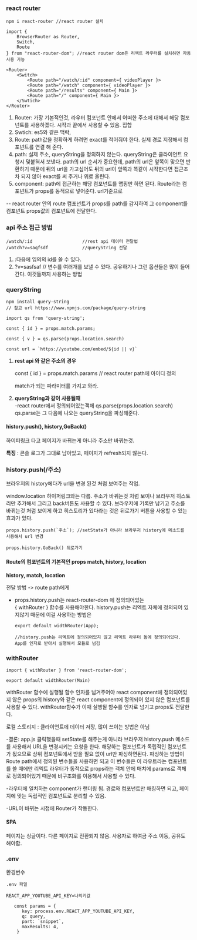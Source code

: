 ### react router

```
npm i react-router //react router 설치

import { 
	BrowserRouter as Router,
	Switch,
	Route
} from "react-router-dom"; //react router dom은 리엑트 라우터를 설치하면 자동 사용 가능
```

```
<Router>
	<Switch>
		<Route path="/watch/:id" component={ videoPlayer }>
		<Route path="/watch" component={ videoPlayer }>
		<Route path="/results" component={ Main }>
		<Route path="/" component={ Main }>
	</Swtich>
</Router>
```



1. Router: 가장 기본적인것, 라우터 컴포넌트 안에서 어떠한 주소에 대해서 해당 컴포넌트를 사용하겠다. 시작과 끝에서 사용할 수 있음. 집합
2. Swtich: es5와 같은 맥락, 
3. Route: path값을 정확하게 하려면 exact를 적어줘야 한다. 실제 경로 지정해서 컴포넌트를 연결 해 준다. 
4. path: 실제 주소, queryString을 정의하지 않는다. queryString은 클라이언트 요청시 덫붙혀서 보낸다.  path의 url 순서가 중요한데, path의 url은 앞쪽이 맞으면 반환하기 때문에 뒤의 url을 가고싶어도 뒤의 url이 앞쪽과 똑같이 시작한다면 접근조차 되지 않아 exact를 써 주거나 위로 올린다.
5. component: path에 접근하는 해당 컴포넌트를 맵핑만 하면 된다. Route라는 컴포넌트가 props를 동적으로 넣어준다. url기준으로  

-- react router 안의 route 컴포넌트가 props를 path를 감지하여 그 component를 컴포넌트 props값의 컴포넌트에 전달한다.

### api 주소 접근 방법

```
/watch/:id                   //rest api 데이터 전달법
/watch?v=saqfsdf             //queryString 전달
```

1. :다음에 임의의 id를 쓸 수 있다. 
2. ?v=sasfsaf // 변수를 여러개를 보낼 수 있다. 공유하기나 그런 옵션들은 많이 들어간다. 이것들까지 사용하는 방법

### queryString

```
npm install query-string
// 참고 url https://www.npmjs.com/package/query-string

import qs from 'query-string';

const { id } = props.match.params; 

const { v } = qs.parse(props.location.search)

const url = `https://youtube.com/embed/${id || v}`
```

1. **rest api  와 같은 주소의 경우**  

   const { id } = props.match.params // react router path에 아이디 정의

   match가 되는 파라미터를 가지고 와라.

2. **queryString과 같이 사용될때**  
   -react router에서 정의되어있는객체 qs.parse(props.location.search)    
   qs.parse는 그 다음에 나오는 queryString을 파싱해준다.

#### history.push(), history,GoBack()

하이퍼링크 타고 페이지가 바뀌는게 아니라 주소만 바뀌는것.

**특징** : 콘솔 로그가 그대로 남아있고, 페이지가 refresh되지 않는다.



### history.push(/주소)

 브라우저의 history에다가 url을 변경 된것 처럼 보여주는 작업.

window.location 하이퍼링크와는 다름. 주소가 바뀌는것 처럼 보이나 브라우저 히스토리만 추가해서 그리고 back버튼도 사용할 수 있다. 브라우저에 기록만 남기고 주소를 바뀌는것 처럼 보이게 하고 히스토리가 있다라는 것은 뒤로가기 버튼을 사용할 수 있는 효과가 있다.

```
props.history.push(`주소`); //setState가 아니라 브라우저 history에 메소드를 사용해서 url 변경

props.history.GoBack() 뒤로가기
```

#### Route의 컴포넌트의 기본적인 props match, history, location

**history, match, location**

전달 방법 -> route path에게

- props.history.push는 react-router-dom 에 정의되어있는   
  { withRouter } 함수를 사용해야한다. history.push는 리엑트 자체에 정의되어 있지않기 때문에 이걸 사용하는 방법은  

  ```
  export default widthRouter(App);
  
  //history.push는 리엑트에 정의되어있지 않고 리엑트 라우터 돔에 정의되어있다. App를 인자로 받아서 실행해서 모듈로 넘김
  ```



### withRouter

```
import { withRouter } from 'react-router-dom';

export default widthRouter(Main)
```

withRouter 함수에 실행될 함수 인자를 넘겨주어야 react component에 정의되어있지 않은 props의 history와 같은 react component에 정의되어 있지 않은 컴포넌트를 사용할 수 있다. withRouter함수가 이때 실행될 함수를 인자로 넘기고 props도 전달한다.



로컬 스토리지 : 클라이언트에 데이터 저장, 많이 쓰이는 방법은 아님

-결론: app.js 클릭했을때 setState를 해주는게 아니라 브라우저 history.push 메소드를 사용해서 URL을 변경시키는 요청을 한다. 해당하는 컴포넌트가 독립적인 컴포넌트가 됬으므로 상위 컴포넌트에서 받을 필요 없이 url만 파싱하면된다.  파싱하는 방법이 Route path에서 정의된 변수들을 사용하면 되고 이 변수들은 이 라우트라는 컴포넌트를 쓸 때에만 리엑트 라우터가 동적으로 props라는 객체 안에 매치에 params로 객체로 정의되어있기 때문에 비구조화를 이용해서 사용할 수 있다.

 -라우터에 일치하는 component가 랜더링 됨. 경로와 컴포넌트만 매칭하면 되고, 페이지에 맞는 독립적인 컴포넌트로 분리할 수 있음.

-URL이 바뀌는 시점에 Router가 작동한다.

#### SPA

페이지는 싱글이다. 다른 페이지로 전환되지 않음. 사용자로 하여금 주소 이동,  공유도 해야함. 

### .env

환경변수

~~~
.env 파일

REACT_APP_YOUTUBE_API_KEY=나의키값

   const params = {
      key: process.env.REACT_APP_YOUTUBE_API_KEY,
      q: query,
      part: `snippet`,
      maxResults: 4,
    }

~~~

